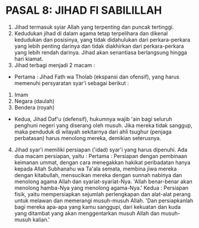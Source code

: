 # PASAL 8: JIHAD FI SABILILLAH

1. Jihad termasuk syiar Allah yang terpenting dan puncak tertinggi.
2. Kedudukan jihad di dalam agama tetap terpelihara dan dikenal kedudukan dan posisinya, yang tidak didahulukan dari perkara-perkara yang lebih penting darinya dan tidak diakhirkan dari perkara-perkara yang lebih rendah darinya. Jihad akan senantiasa berlangsung hingga hari kiamat.
3. Jihad terbagi menjadi 2 macam :
 - Pertama : Jihad Fath wa Tholab (ekspansi dan ofensif), yang harus memenuhi persyaratan syar'i sebagai berikut :
  1. Imam
  2. Negara (daulah)
  3. Bendera (royah)
 - Kedua, Jihad Daf'u (defensif), hukumnya wajib 'ain bagi seluruh penghuni negeri yang diserang oleh musuh. Jika mereka tidak sanggup, maka penduduk di wilayah sekitarnya dari ahli tsughur (penjaga perbatasan) harus menolong mereka, demikian seterusnya.
4. Jihad syar'i memiliki persiapan ('idad) syar'i yang harus dipenuhi. Ada dua macam persiapan, yaitu :
Pertama : Persiapan dengan pembinaan keimanan ummat, dengan cara menegakkan hakikat peribadatan hanya kepada Allah Subhanahu wa Ta'ala semata, membina jiwa mereka dengan kitabullah, mensucikan mereka dengan sunnah nabinya dan menolong agama Allah dan syariat-syariat-Nya. 'Allah benar-benar akan menolong hamba-Nya yang menolong agama-Nya.'
Kedua : Persiapan fisik, yaitu mempersiapkan sejumlah perlengkapan dan alat-alat perang untuk melawan dan memerangi musuh-musuh Allah. 'Dan persiapkanlah bagi mereka apa-apa yang kamu sanggupi, dari kekuatan dan kuda yang ditambat yang akan menggentarkan musuh Allah dan musuh-musuh kalian.'